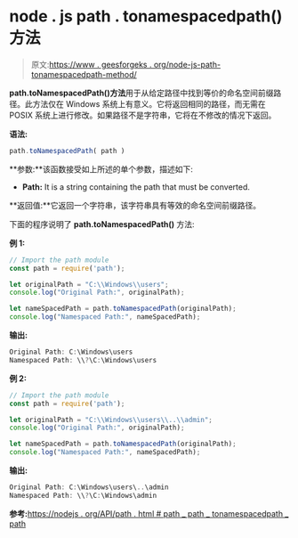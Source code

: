 # node . js path . tonamespacedpath()方法

> 原文:[https://www . geesforgeks . org/node-js-path-tonamespacedpath-method/](https://www.geeksforgeeks.org/node-js-path-tonamespacedpath-method/)

**path.toNamespacedPath()方法**用于从给定路径中找到等价的命名空间前缀路径。此方法仅在 Windows 系统上有意义。它将返回相同的路径，而无需在 POSIX 系统上进行修改。如果路径不是字符串，它将在不修改的情况下返回。

**语法:**

```js
path.toNamespacedPath( path )
```

**参数:**该函数接受如上所述的单个参数，描述如下:

*   **Path:** It is a string containing the path that must be converted.

**返回值:**它返回一个字符串，该字符串具有等效的命名空间前缀路径。

下面的程序说明了 **path.toNamespacedPath()** 方法:

**例 1:**

```js
// Import the path module
const path = require('path');

let originalPath = "C:\\Windows\\users";
console.log("Original Path:", originalPath);

let nameSpacedPath = path.toNamespacedPath(originalPath);
console.log("Namespaced Path:", nameSpacedPath);
```

**输出:**

```js
Original Path: C:\Windows\users
Namespaced Path: \\?\C:\Windows\users
```

**例 2:**

```js
// Import the path module
const path = require('path');

let originalPath = "C:\\Windows\\users\\..\\admin";
console.log("Original Path:", originalPath);

let nameSpacedPath = path.toNamespacedPath(originalPath);
console.log("Namespaced Path:", nameSpacedPath);
```

**输出:**

```js
Original Path: C:\Windows\users\..\admin
Namespaced Path: \\?\C:\Windows\admin
```

**参考:**[https://nodejs . org/API/path . html # path _ path _ tonamespacedpath _ path](https://nodejs.org/api/path.html#path_path_tonamespacedpath_path)